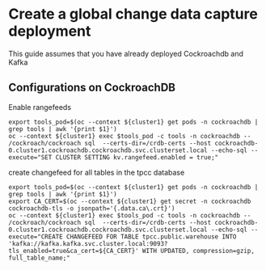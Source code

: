 # Create a global change data capture deployment

This guide assumes that you have already deployed Cockroachdb and Kafka

## Configurations on CockroachDB

Enable rangefeeds

```shell
export tools_pod=$(oc --context ${cluster1} get pods -n cockroachdb | grep tools | awk '{print $1}')
oc --context ${cluster1} exec $tools_pod -c tools -n cockroachdb -- /cockroach/cockroach sql  --certs-dir=/crdb-certs --host cockroachdb-0.cluster1.cockroachdb.cockroachdb.svc.clusterset.local --echo-sql --execute="SET CLUSTER SETTING kv.rangefeed.enabled = true;"
```

create changefeed for all tables in the tpcc database

```shell
export tools_pod=$(oc --context ${cluster1} get pods -n cockroachdb | grep tools | awk '{print $1}')
export CA_CERT=$(oc --context ${cluster1} get secret -n cockroachdb cockroachdb-tls -o jsonpath='{.data.ca\.crt}')
oc --context ${cluster1} exec $tools_pod -c tools -n cockroachdb -- /cockroach/cockroach sql  --certs-dir=/crdb-certs --host cockroachdb-0.cluster1.cockroachdb.cockroachdb.svc.clusterset.local --echo-sql --execute="CREATE CHANGEFEED FOR TABLE tpcc.public.warehouse INTO 'kafka://kafka.kafka.svc.cluster.local:9093?tls_enabled=true&ca_cert=${CA_CERT}' WITH UPDATED, compression=gzip, full_table_name;"
```
